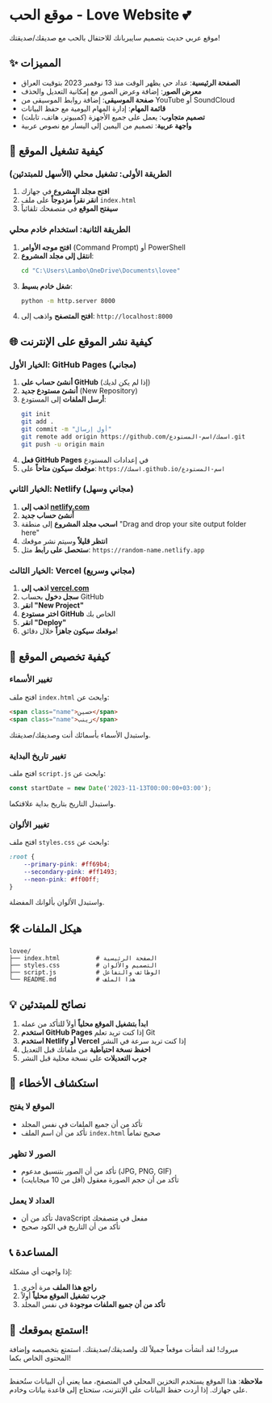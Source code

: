 # موقع الحب - Love Website 💕

موقع عربي حديث بتصميم سايبربانك للاحتفال بالحب مع صديقك/صديقتك!

## ✨ المميزات

- **الصفحة الرئيسية**: عداد حي يظهر الوقت منذ 13 نوفمبر 2023 بتوقيت العراق
- **معرض الصور**: إضافة وعرض الصور مع إمكانية التعديل والحذف
- **صفحة الموسيقى**: إضافة روابط الموسيقى من YouTube أو SoundCloud
- **قائمة المهام**: إدارة المهام اليومية مع حفظ البيانات
- **تصميم متجاوب**: يعمل على جميع الأجهزة (كمبيوتر، هاتف، تابلت)
- **واجهة عربية**: تصميم من اليمين إلى اليسار مع نصوص عربية

## 🚀 كيفية تشغيل الموقع

### الطريقة الأولى: تشغيل محلي (الأسهل للمبتدئين)

1. **افتح مجلد المشروع** في جهازك
2. **انقر نقراً مزدوجاً** على ملف `index.html`
3. **سيفتح الموقع** في متصفحك تلقائياً

### الطريقة الثانية: استخدام خادم محلي

1. **افتح موجه الأوامر** (Command Prompt) أو PowerShell
2. **انتقل إلى مجلد المشروع**:
   ```bash
   cd "C:\Users\Lambo\OneDrive\Documents\lovee"
   ```
3. **شغل خادم بسيط**:
   ```bash
   python -m http.server 8000
   ```
4. **افتح المتصفح** واذهب إلى: `http://localhost:8000`

## 🌐 كيفية نشر الموقع على الإنترنت

### الخيار الأول: GitHub Pages (مجاني)

1. **أنشئ حساب على GitHub** (إذا لم يكن لديك)
2. **أنشئ مستودع جديد** (New Repository)
3. **أرسل الملفات** إلى المستودع:
   ```bash
   git init
   git add .
   git commit -m "أول إرسال"
   git remote add origin https://github.com/اسمك/اسم-المستودع.git
   git push -u origin main
   ```
4. **فعل GitHub Pages** في إعدادات المستودع
5. **موقعك سيكون متاحاً** على: `https://اسمك.github.io/اسم-المستودع`

### الخيار الثاني: Netlify (مجاني وسهل)

1. **اذهب إلى [netlify.com](https://netlify.com)**
2. **أنشئ حساب جديد**
3. **اسحب مجلد المشروع** إلى منطقة "Drag and drop your site output folder here"
4. **انتظر قليلاً** وسيتم نشر موقعك
5. **ستحصل على رابط** مثل: `https://random-name.netlify.app`

### الخيار الثالث: Vercel (مجاني وسريع)

1. **اذهب إلى [vercel.com](https://vercel.com)**
2. **سجل دخول** بحساب GitHub
3. **انقر "New Project"**
4. **اختر مستودع GitHub** الخاص بك
5. **انقر "Deploy"**
6. **موقعك سيكون جاهزاً** خلال دقائق!

## 📱 كيفية تخصيص الموقع

### تغيير الأسماء
افتح ملف `index.html` وابحث عن:
```html
<span class="name">حسين</span>
<span class="name">زينب</span>
```
واستبدل الأسماء بأسمائك أنت وصديقك/صديقتك.

### تغيير تاريخ البداية
افتح ملف `script.js` وابحث عن:
```javascript
const startDate = new Date('2023-11-13T00:00:00+03:00');
```
واستبدل التاريخ بتاريخ بداية علاقتكما.

### تغيير الألوان
افتح ملف `styles.css` وابحث عن:
```css
:root {
    --primary-pink: #ff69b4;
    --secondary-pink: #ff1493;
    --neon-pink: #ff00ff;
}
```
واستبدل الألوان بألوانك المفضلة.

## 🛠️ هيكل الملفات

```
lovee/
├── index.html          # الصفحة الرئيسية
├── styles.css          # التصميم والألوان
├── script.js           # الوظائف والتفاعل
└── README.md           # هذا الملف
```

## 💡 نصائح للمبتدئين

1. **ابدأ بتشغيل الموقع محلياً** أولاً للتأكد من عمله
2. **استخدم GitHub Pages** إذا كنت تريد تعلم Git
3. **استخدم Netlify أو Vercel** إذا كنت تريد سرعة في النشر
4. **احفظ نسخة احتياطية** من ملفاتك قبل التعديل
5. **جرب التعديلات** على نسخة محلية قبل النشر

## 🔧 استكشاف الأخطاء

### الموقع لا يفتح
- تأكد من أن جميع الملفات في نفس المجلد
- تأكد من أن اسم الملف `index.html` صحيح تماماً

### الصور لا تظهر
- تأكد من أن الصور بتنسيق مدعوم (JPG, PNG, GIF)
- تأكد من أن حجم الصورة معقول (أقل من 10 ميجابايت)

### العداد لا يعمل
- تأكد من أن JavaScript مفعل في متصفحك
- تأكد من أن التاريخ في الكود صحيح

## 📞 المساعدة

إذا واجهت أي مشكلة:
1. **راجع هذا الملف** مرة أخرى
2. **جرب تشغيل الموقع محلياً** أولاً
3. **تأكد من أن جميع الملفات موجودة** في نفس المجلد

## 🎉 استمتع بموقعك!

مبروك! لقد أنشأت موقعاً جميلاً لك ولصديقك/صديقتك. استمتع بتخصيصه وإضافة المحتوى الخاص بكما!

---

**ملاحظة**: هذا الموقع يستخدم التخزين المحلي في المتصفح، مما يعني أن البيانات ستُحفظ على جهازك. إذا أردت حفظ البيانات على الإنترنت، ستحتاج إلى قاعدة بيانات وخادم.
